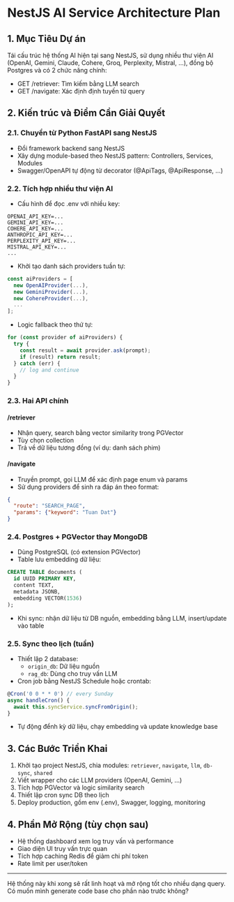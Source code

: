 # NestJS AI Service Architecture Plan

## 1. Mục Tiêu Dự án
Tái cấu trúc hệ thống AI hiện tại sang NestJS, sử dụng nhiều thư viện AI (OpenAI, Gemini, Claude, Cohere, Groq, Perplexity, Mistral, ...), đồng bộ Postgres và có 2 chức năng chính:
- GET /retriever: Tìm kiếm bằng LLM search
- GET /navigate: Xác định định tuyến từ query

## 2. Kiến trúc và Điểm Cần Giải Quyết

### 2.1. Chuyển từ Python FastAPI sang NestJS
- Đổi framework backend sang NestJS
- Xây dựng module-based theo NestJS pattern: Controllers, Services, Modules
- Swagger/OpenAPI tự động từ decorator (@ApiTags, @ApiResponse, ...)

### 2.2. Tích hợp nhiều thư viện AI
- Cấu hình để đọc .env với nhiều key:
```
OPENAI_API_KEY=...
GEMINI_API_KEY=...
COHERE_API_KEY=...
ANTHROPIC_API_KEY=...
PERPLEXITY_API_KEY=...
MISTRAL_API_KEY=...
...
```
- Khởi tạo danh sách providers tuần tự:
```ts
const aiProviders = [
  new OpenAIProvider(...),
  new GeminiProvider(...),
  new CohereProvider(...),
  ...
];
```
- Logic fallback theo thứ tự:
```ts
for (const provider of aiProviders) {
  try {
    const result = await provider.ask(prompt);
    if (result) return result;
  } catch (err) {
    // log and continue
  }
}
```

### 2.3. Hai API chính
#### /retriever
- Nhận query, search bằng vector similarity trong PGVector
- Tùy chọn collection
- Trả về dữ liệu tương đồng (ví dụ: danh sách phim)

#### /navigate
- Truyền prompt, gọi LLM để xác định page enum và params
- Sử dụng providers để sinh ra đáp án theo format:
```json
{
  "route": "SEARCH_PAGE",
  "params": {"keyword": "Tuan Dat"}
}
```

### 2.4. Postgres + PGVector thay MongoDB
- Dùng PostgreSQL (có extension PGVector)
- Table lưu embedding dữ liệu:
```sql
CREATE TABLE documents (
  id UUID PRIMARY KEY,
  content TEXT,
  metadata JSONB,
  embedding VECTOR(1536)
);
```
- Khi sync: nhận dữ liệu từ DB nguồn, embedding bằng LLM, insert/update vào table

### 2.5. Sync theo lịch (tuần)
- Thiết lập 2 database:
  - `origin_db`: Dữ liệu nguồn
  - `rag_db`: Dùng cho truy vấn LLM
- Cron job bằng NestJS Schedule hoặc crontab:
```ts
@Cron('0 0 * * 0') // every Sunday
async handleCron() {
  await this.syncService.syncFromOrigin();
}
```
- Tự động đểnh kỳ dữ liệu, chạy embedding và update knowledge base

## 3. Các Bước Triển Khai
1. Khởi tạo project NestJS, chia modules: `retriever`, `navigate`, `llm`, `db-sync`, `shared`
2. Viết wrapper cho các LLM providers (OpenAI, Gemini, ...)
3. Tích hợp PGVector và logic similarity search
4. Thiết lập cron sync DB theo lịch
5. Deploy production, gồm env (.env), Swagger, logging, monitoring

## 4. Phần Mở Rộng (tùy chọn sau)
- Hệ thống dashboard xem log truy vấn và performance
- Giao diện UI truy vấn trực quan
- Tích hợp caching Redis để giảm chi phí token
- Rate limit per user/token

---
Hệ thống này khi xong sẽ rất linh hoạt và mở rộng tốt cho nhiều dạng query. Có muốn mình generate code base cho phần nào trước không?


